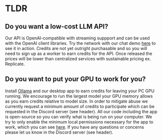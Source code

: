 # TLDR

## Do you want a low-cost LLM API?

Our API is OpenAI-compatible with streaming suppport and can be used with the OpenAI client libraries. Try the network with our chat demo [here](https://huggingface.co/spaces/mvkvc/replicant_chat) to see it in action. Credits are not yet outright purchasable and so you will need to sign up as a worker to earn credits for the API. Once released the prices will be lower than centralized services with sustainable pricing ex. Replicate.

## Do you want to put your GPU to work for you?

Install [Ollama](https://ollama.com/download) and our desktop app to earn credits for leaving your PC GPU running. We encourage to run the largest model your GPU memory allows as you earn credits relative to model size. In order to mitigate abuse we currently request a minimum amount of credits to participate which can be requested in the Discord server (see header). All our code including the app is open-source so you can verify what is being run on your computer. We try to only enable the minimum local permissions necessary for the app to work, which you can see [here](https://github.com/replicantzk/monorepo/blob/main/apps/worker_app/src-tauri/tauri.conf.json). If you have any questions or concerns please let us know in the Discord server (see header).
